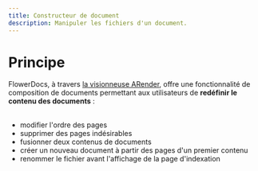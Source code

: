 ```yaml
---
title: Constructeur de document
description: Manipuler les fichiers d'un document.
---
```


# Principe

FlowerDocs, à travers <a href='https://docs.arender.io/fr/features/documentbuilder/'>la visionneuse ARender</a>, offre une fonctionnalité de composition de documents permettant aux utilisateurs de <b>redéfinir le contenu des documents</b> : <br/><br/>

* modifier l'ordre des pages
* supprimer des pages indésirables
* fusionner deux contenus de documents
* créer un nouveau document à partir des pages d'un premier contenu
* renommer le fichier avant l'affichage de la page d'indexation